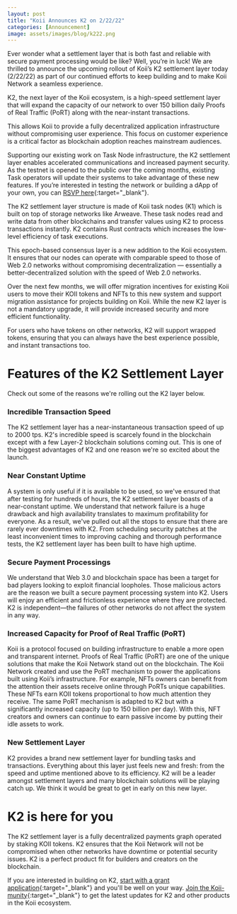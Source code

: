 ```yaml
---
layout: post
title: "Koii Announces K2 on 2/22/22"
categories: [Announcement]
image: assets/images/blog/k222.png
---
```


Ever wonder what a settlement layer that is both fast and reliable with secure payment processing would be like? Well, you’re in luck! We are thrilled to announce the upcoming rollout of Koii’s K2 settlement layer today (2/22/22) as part of our continued efforts to keep building and to make Koii Network a seamless experience.

K2, the next layer of the Koii ecosystem, is a high-speed settlement layer that will expand the capacity of our network to over 150 billion daily Proofs of Real Traffic (PoRT) along with the near-instant transactions.

This allows Koii to provide a fully decentralized application infrastructure without compromising user experience. This focus on customer experience is a critical factor as blockchain adoption reaches mainstream audiences.

Supporting our existing work on Task Node infrastructure, the K2 settlement layer enables accelerated communications and increased payment security. As the testnet is opened to the public over the coming months, existing Task operators will update their systems to take advantage of these new features. If you’re interested in testing the network or building a dApp of your own, you can [RSVP here](https://koii.me/k2){:target="\_blank"}.

The K2 settlement layer structure is made of Koii task nodes (K1) which is built on top of storage networks like Arweave. These task nodes read and write data from other blockchains and transfer values using K2 to process transactions instantly. K2 contains Rust contracts which increases the low-level efficiency of task executions.

This epoch-based consensus layer is a new addition to the Koii ecosystem. It ensures that our nodes can operate with comparable speed to those of Web 2.0 networks without compromising decentralization — essentially a better-decentralized solution with the speed of Web 2.0 networks.

Over the next few months, we will offer migration incentives for existing Koii users to move their KOII tokens and NFTs to this new system and support migration assistance for projects building on Koii. While the new K2 layer is not a mandatory upgrade, it will provide increased security and more efficient functionality.

For users who have tokens on other networks, K2 will support wrapped tokens, ensuring that you can always have the best experience possible, and instant transactions too.

# Features of the K2 Settlement Layer

Check out some of the reasons we're rolling out the K2 layer below.

### Incredible Transaction Speed

The K2 settlement layer has a near-instantaneous transaction speed of up to 2000 tps. K2's incredible speed is scarcely found in the blockchain except with a few Layer-2 blockchain solutions coming out. This is one of the biggest advantages of K2 and one reason we're so excited about the launch.

### Near Constant Uptime

A system is only useful if it is available to be used, so we've ensured that after testing for hundreds of hours, the K2 settlement layer boasts of a near-constant uptime. We understand that network failure is a huge drawback and high availability translates to maximum profitability for everyone. As a result, we've pulled out all the stops to ensure that there are rarely ever downtimes with K2. From scheduling security patches at the least inconvenient times to improving caching and thorough performance tests, the K2 settlement layer has been built to have high uptime.

### Secure Payment Processings

We understand that Web 3.0 and blockchain space has been a target for bad players looking to exploit financial loopholes. Those malicious actors are the reason we built a secure payment processing system into K2. Users will enjoy an efficient and frictionless experience where they are protected. K2 is independent—the failures of other networks do not affect the system in any way.

### Increased Capacity for Proof of Real Traffic (PoRT)

Koii is a protocol focused on building infrastructure to enable a more open and transparent internet. Proofs of Real Traffic (PoRT) are one of the unique solutions that make the Koii Network stand out on the blockchain. The Koii Network created and use the PoRT mechanism to power the applications built using Koii’s infrastructure. For example, NFTs owners can benefit from the attention their assets receive online through PoRTs unique capabilities. These NFTs earn KOII tokens proportional to how much attention they receive. The same PoRT mechanism is adapted to K2 but with a significantly increased capacity (up to 150 billion per day). With this, NFT creators and owners can continue to earn passive income by putting their idle assets to work.

### New Settlement Layer

K2 provides a brand new settlement layer for bundling tasks and transactions. Everything about this layer just feels new and fresh: from the speed and uptime mentioned above to its efficiency. K2 will be a leader amongst settlement layers and many blockchain solutions will be playing catch up. We think it would be great to get in early on this new layer.

# K2 is here for you

The K2 settlement layer is a fully decentralized payments graph operated by staking KOII tokens. K2 ensures that the Koii Network will not be compromised when other networks have downtime or potential security issues. K2 is a perfect product fit for builders and creators on the blockchain.

If you are interested in building on K2, [start with a grant application](https://www.koii.network/form/partnership/){:target="\_blank"} and you'll be well on your way. [Join the Koii-munity](https://t.me/koiinetwork){:target="\_blank"} to get the latest updates for K2 and other products in the Koii ecosystem.
